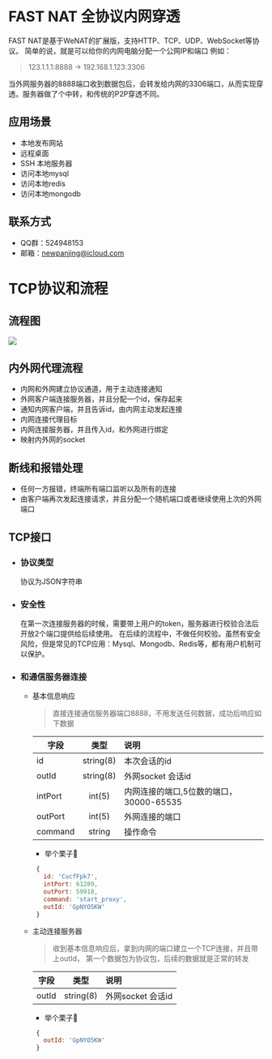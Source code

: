 # FAST NAT 全协议内网穿透
  FAST NAT是基于WeNAT的扩展版，支持HTTP、TCP、UDP、WebSocket等协议。
  简单的说，就是可以给你的内网电脑分配一个公网IP和端口
  例如：
  > 123.1.1.1:8888 -> 192.168.1.123:3306 
  
  当外网服务器的8888端口收到数据包后，会转发给内网的3306端口，从而实现穿透。服务器做了个中转，和传统的P2P穿透不同。
  ## 应用场景
  + 本地发布网站
  + 远程桌面
  + SSH 本地服务器
  + 访问本地mysql
  + 访问本地redis
  + 访问本地mongodb
  ## 联系方式
  + QQ群：524948153
  + 邮箱：newpanjing@icloud.com

# TCP协议和流程 
## 流程图
![](https://raw.githubusercontent.com/newpanjing/fastnat/master/doc/images/%E6%B5%81%E7%A8%8B%E5%9B%BE.jpg)

## 内外网代理流程
+ 内网和外网建立协议通道，用于主动连接通知
+ 外网客户端连接服务器，并且分配一个id，保存起来
+ 通知内网客户端，并且告诉id，由内网主动发起连接
+ 内网连接代理目标
+ 内网连接服务器，并且传入id，和外网进行绑定
+ 映射内外网的socket

## 断线和报错处理
+ 任何一方报错，终端所有端口监听以及所有的连接
+ 由客户端再次发起连接请求，并且分配一个随机端口或者继续使用上次的外网端口


## TCP接口
+ ### 协议类型
    协议为JSON字符串

+ ### 安全性
    在第一次连接服务器的时候，需要带上用户的token，服务器进行校验合法后开放2个端口提供给后续使用。
    在后续的流程中，不做任何校验。虽然有安全风险，但是常见的TCP应用：Mysql、Mongodb、Redis等，都有用户机制可以保护。

+ ### 和通信服务器连接
    + 基本信息响应
    
        >直接连接通信服务器端口8888，不用发送任何数据，成功后响应如下数据
        
        | 字段   |      类型      |  说明 |
        |----------|:-------------:|:------|
        | id |  string(8) | 本次会话的id |
        | outId |  string(8) | 外网socket 会话id |
        | intPort |    int(5)   |   内网连接的端口,5位数的端口，30000-65535 |
        | outPort | int(5) |    外网连接的端口 |
        | command | string | 操作命令 |
    
        + 举个栗子🌰
        ```javascript
         {
           id: 'CucfFpk7',
           intPort: 61289,
           outPort: 59918,
           command: 'start_proxy',
           outId: 'GpNYO5KW' 
         }
        ```
    + 主动连接服务器
    
        >收到基本信息响应后，拿到内网的端口建立一个TCP连接，并且带上outId，
        第一个数据包为协议包，后续的数据就是正常的转发
        
        | 字段   |      类型      |  说明 |
        |----------|:-------------:|:------|
        | outId |  string(8) | 外网socket 会话id |
        
         + 举个栗子🌰
        ```javascript
         {
           outId: 'GpNYO5KW' 
         }
        ```
